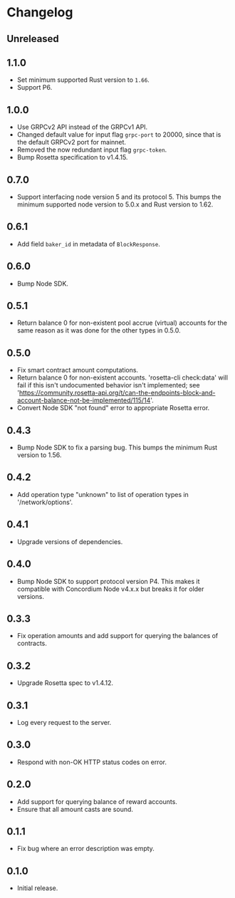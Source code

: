 # Changelog

## Unreleased

## 1.1.0

- Set minimum supported Rust version to `1.66`.
- Support P6.

## 1.0.0
- Use GRPCv2 API instead of the GRPCv1 API.
- Changed default value for input flag `grpc-port` to 20000, since that is the default GRPCv2 port for mainnet.
- Removed the now redundant input flag `grpc-token`. 
- Bump Rosetta specification to v1.4.15.

## 0.7.0

- Support interfacing node version 5 and its protocol 5.
  This bumps the minimum supported node version to 5.0.x and Rust version to 1.62.

## 0.6.1

- Add field `baker_id` in metadata of `BlockResponse`.

## 0.6.0

- Bump Node SDK.

## 0.5.1

- Return balance 0 for non-existent pool accrue (virtual) accounts for the same reason as it was done for the other types in 0.5.0.

## 0.5.0

- Fix smart contract amount computations.
- Return balance 0 for non-existent accounts. 'rosetta-cli check:data' will fail if this isn't undocumented behavior
  isn't implemented; see 'https://community.rosetta-api.org/t/can-the-endpoints-block-and-account-balance-not-be-implemented/115/14'.
- Convert Node SDK "not found" error to appropriate Rosetta error.

## 0.4.3

- Bump Node SDK to fix a parsing bug. This bumps the minimum Rust version to 1.56.

## 0.4.2

- Add operation type "unknown" to list of operation types in '/network/options'.

## 0.4.1

- Upgrade versions of dependencies.

## 0.4.0

- Bump Node SDK to support protocol version P4.
  This makes it compatible with Concordium Node v4.x.x but breaks it for older versions.

## 0.3.3

- Fix operation amounts and add support for querying the balances of contracts.

## 0.3.2

- Upgrade Rosetta spec to v1.4.12.

## 0.3.1

- Log every request to the server.

## 0.3.0

- Respond with non-OK HTTP status codes on error.

## 0.2.0

- Add support for querying balance of reward accounts.
- Ensure that all amount casts are sound.

## 0.1.1

- Fix bug where an error description was empty.

## 0.1.0 

- Initial release.
